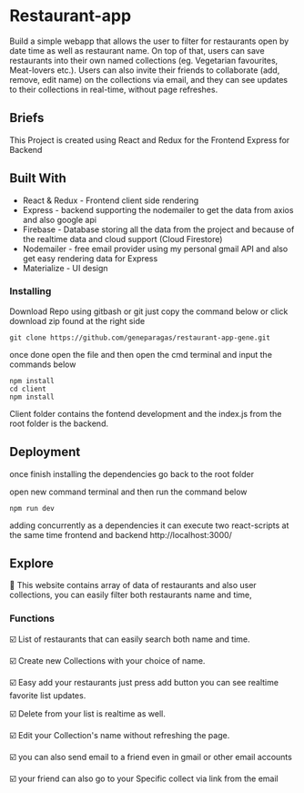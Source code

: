 # Restaurant-app

Build a simple webapp that allows the user to filter for restaurants open by date time as well as restaurant name. On top of that, users can save restaurants into their own named collections (eg. Vegetarian favourites, Meat-lovers etc.). Users can also invite their friends to collaborate (add, remove, edit name) on the collections via email, and they can see updates to their collections in real-time, without page refreshes.

## Briefs

This Project is created using React and Redux for the Frontend Express for Backend

## Built With
* React & Redux - Frontend client side rendering
* Express - backend supporting the nodemailer to get the data from axios and also google api
* Firebase - Database storing all the data from the project and because of the realtime data and cloud support (Cloud Firestore)
* Nodemailer - free email provider using my personal gmail API and also get easy rendering data for Express
* Materialize - UI design

### Installing

Download Repo using gitbash or git just copy the command below or click download zip found at the right side

```
git clone https://github.com/geneparagas/restaurant-app-gene.git
```

once done open the file and then open the cmd terminal and input the commands below

```
npm install
cd client 
npm install
```
Client folder contains the fontend development and the index.js from the root folder is the backend.

## Deployment

once finish installing the dependencies go back to the root folder

open new command terminal and then run the command below 
```
npm run dev
```
adding concurrently as a dependencies it can execute two react-scripts at the same time frontend and backend
http://localhost:3000/ 

## Explore

 🙌 This website contains array of data of restaurants and also user collections, you can easily filter both restaurants name and time,

### Functions

:ballot_box_with_check: List of restaurants that can easily search both name and time.

:ballot_box_with_check: Create new Collections with your choice of name.

:ballot_box_with_check: Easy add your restaurants just press add button you can see realtime favorite list updates.

:ballot_box_with_check: Delete from your list is realtime as well.

:ballot_box_with_check: Edit your Collection's name without refreshing the page.

:ballot_box_with_check: you can also send email to a friend even in gmail or other email accounts

:ballot_box_with_check: your friend can also go to your Specific collect via link from the email

